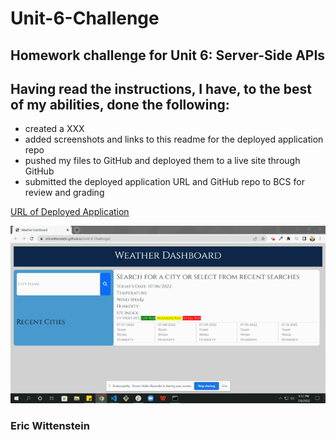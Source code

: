 # Unit-6-Challenge
## Homework challenge for Unit 6: Server-Side APIs

## Having read the instructions, I have, to the best of my abilities, done the following:

- created a XXX
- added screenshots and links to this readme for the deployed application repo
- pushed my files to GitHub and deployed them to a live site through GitHub
- submitted the deployed application URL and GitHub repo to BCS for review and grading

[URL of Deployed Application](https://ericwittenstein.github.io/Unit-6-Challenge/)

![screen recording of functional deployed site](./assets/images/Unit6Demo.gif)

<!-- EHW SIGNET
---------
    |
  -----
    |
---------
 -->

### Eric Wittenstein